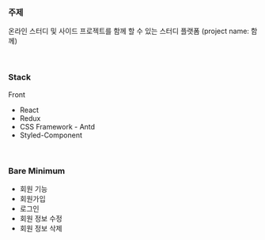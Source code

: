 ### 주제

온라인 스터디 및 사이드 프로젝트를 함께 할 수 있는 스터디 플랫폼 (project name: 함께)

<br/>

### Stack

Front

- React
- Redux
- CSS Framework - Antd
- Styled-Component

<br/>

### Bare Minimum

- 회원 기능 <br/>
- 회원가입 <br/>
- 로그인 <br/>
- 회원 정보 수정 <br/>
- 회원 정보 삭제 <br/>
